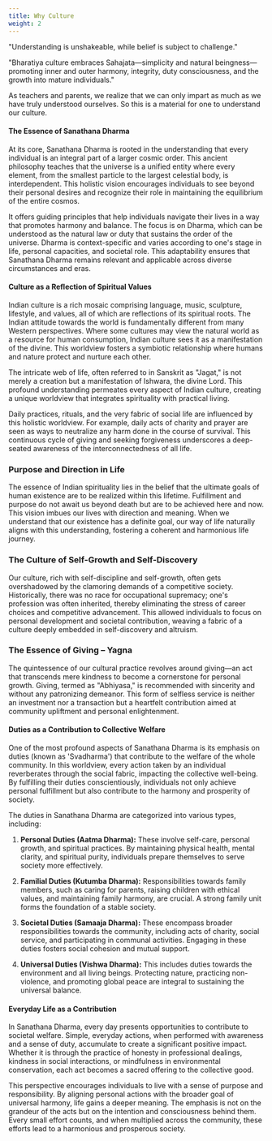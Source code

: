 ```yaml
---
title: Why Culture
weight: 2
---
```


"Understanding is unshakeable, while belief is subject to challenge."

"Bharatiya culture embraces Sahajata—simplicity and natural beingness—promoting inner and outer harmony, integrity, duty consciousness, and the growth into mature individuals."

As teachers and parents, we realize that we can only impart as much as we have truly understood ourselves. So this is a material for one to understand our culture.


#### The Essence of Sanathana Dharma

At its core, Sanathana Dharma is rooted in the understanding that every individual is an integral part of a larger cosmic order. This ancient philosophy teaches that the universe is a unified entity where every element, from the smallest particle to the largest celestial body, is interdependent. This holistic vision encourages individuals to see beyond their personal desires and recognize their role in maintaining the equilibrium of the entire cosmos.

It offers guiding principles that help individuals navigate their lives in a way that promotes harmony and balance. The focus is on Dharma, which can be understood as the natural law or duty that sustains the order of the universe. Dharma is context-specific and varies according to one's stage in life, personal capacities, and societal role. This adaptability ensures that Sanathana Dharma remains relevant and applicable across diverse circumstances and eras.

#### Culture as a Reflection of Spiritual Values

Indian culture is a rich mosaic comprising language, music, sculpture, lifestyle, and values, all of which are reflections of its spiritual roots. The Indian attitude towards the world is fundamentally different from many Western perspectives. Where some cultures may view the natural world as a resource for human consumption, Indian culture sees it as a manifestation of the divine. This worldview fosters a symbiotic relationship where humans and nature protect and nurture each other.

The intricate web of life, often referred to in Sanskrit as "Jagat," is not merely a creation but a manifestation of Ishwara, the divine Lord. This profound understanding permeates every aspect of Indian culture, creating a unique worldview that integrates spirituality with practical living.

Daily practices, rituals, and the very fabric of social life are influenced by this holistic worldview. For example, daily acts of charity and prayer are seen as ways to neutralize any harm done in the course of survival. This continuous cycle of giving and seeking forgiveness underscores a deep-seated awareness of the interconnectedness of all life.

### Purpose and Direction in Life
The essence of Indian spirituality lies in the belief that the ultimate goals of human existence are to be realized within this lifetime. Fulfillment and purpose do not await us beyond death but are to be achieved here and now. This vision imbues our lives with direction and meaning. When we understand that our existence has a definite goal, our way of life naturally aligns with this understanding, fostering a coherent and harmonious life journey.


### The Culture of Self-Growth and Self-Discovery
Our culture, rich with self-discipline and self-growth, often gets overshadowed by the clamoring demands of a competitive society. Historically, there was no race for occupational supremacy; one's profession was often inherited, thereby eliminating the stress of career choices and competitive advancement. This allowed individuals to focus on personal development and societal contribution, weaving a fabric of a culture deeply embedded in self-discovery and altruism.

### The Essence of Giving – Yagna
The quintessence of our cultural practice revolves around giving—an act that transcends mere kindness to become a cornerstone for personal growth. Giving, termed as "Abhiyasa," is recommended with sincerity and without any patronizing demeanor. This form of selfless service is neither an investment nor a transaction but a heartfelt contribution aimed at community upliftment and personal enlightenment.


#### Duties as a Contribution to Collective Welfare

One of the most profound aspects of Sanathana Dharma is its emphasis on duties (known as 'Svadharma') that contribute to the welfare of the whole community. In this worldview, every action taken by an individual reverberates through the social fabric, impacting the collective well-being. By fulfilling their duties conscientiously, individuals not only achieve personal fulfillment but also contribute to the harmony and prosperity of society.

The duties in Sanathana Dharma are categorized into various types, including:

1. **Personal Duties (Aatma Dharma):** These involve self-care, personal growth, and spiritual practices. By maintaining physical health, mental clarity, and spiritual purity, individuals prepare themselves to serve society more effectively.

2. **Familial Duties (Kutumba Dharma):** Responsibilities towards family members, such as caring for parents, raising children with ethical values, and maintaining family harmony, are crucial. A strong family unit forms the foundation of a stable society.

3. **Societal Duties (Samaaja Dharma):** These encompass broader responsibilities towards the community, including acts of charity, social service, and participating in communal activities. Engaging in these duties fosters social cohesion and mutual support.

4. **Universal Duties (Vishwa Dharma):** This includes duties towards the environment and all living beings. Protecting nature, practicing non-violence, and promoting global peace are integral to sustaining the universal balance.

#### Everyday Life as a Contribution

In Sanathana Dharma, every day presents opportunities to contribute to societal welfare. Simple, everyday actions, when performed with awareness and a sense of duty, accumulate to create a significant positive impact. Whether it is through the practice of honesty in professional dealings, kindness in social interactions, or mindfulness in environmental conservation, each act becomes a sacred offering to the collective good.

This perspective encourages individuals to live with a sense of purpose and responsibility. By aligning personal actions with the broader goal of universal harmony, life gains a deeper meaning. The emphasis is not on the grandeur of the acts but on the intention and consciousness behind them. Every small effort counts, and when multiplied across the community, these efforts lead to a harmonious and prosperous society.
